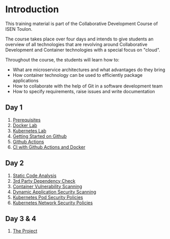 # Introduction

This training material is part of the Collaborative Development Course of ISEN Toulon.

The course takes place over four days and intends to give students an overview of all technologies that are revolving around Collaborative Development and Container technologies with a special focus on "cloud".

Throughout the course, the students will learn how to:

- What are microservice architectures and what advantages do they bring
- How container technology can be used to efficiently package applications
- How to collaborate with the help of Git in a software development team
- How to specify requirements, raise issues and write documentation

## Day 1

1. [Prerequisites](./prerequisites.md)  
1. [Docker Lab](./docker.md)
1. [Kubernetes Lab](./kubernetes.md)
1. [Getting Started on Github](./github.md)
1. [Github Actions](./actions.md)
1. [CI with Github Actions and Docker](./ecr.md)

## Day 2

1. [Static Code Analysis](./sonar.md)
1. [3rd Party Dependency Check](./dependency-check.md)
1. [Container Vulnerability Scanning](./clair.md)
1. [Dynamic Application Security Scanning](./zapproxy.md)
1. [Kubernetes Pod Security Policies](./psp.md)
1. [Kubernetes Network Security Policies](./network-policies.md)

## Day 3 & 4

1. [The Project](./project.md)


